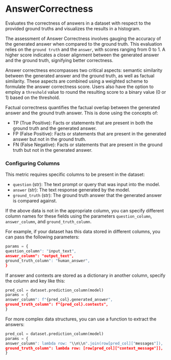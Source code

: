 # AnswerCorrectness

Evaluates the correctness of answers in a dataset with respect to the provided ground
truths and visualizes the results in a histogram.

The assessment of Answer Correctness involves gauging the accuracy of the generated
answer when compared to the ground truth. This evaluation relies on the `ground truth`
and the `answer`, with scores ranging from 0 to 1. A higher score indicates a closer
alignment between the generated answer and the ground truth, signifying better
correctness.

Answer correctness encompasses two critical aspects: semantic similarity between the
generated answer and the ground truth, as well as factual similarity. These aspects
are combined using a weighted scheme to formulate the answer correctness score. Users
also have the option to employ a `threshold` value to round the resulting score to
a binary value (0 or 1) based on the threshold.

Factual correctness quantifies the factual overlap between the generated answer and
the ground truth answer. This is done using the concepts of:

- TP (True Positive): Facts or statements that are present in both the ground truth
and the generated answer.
- FP (False Positive): Facts or statements that are present in the generated answer
but not in the ground truth.
- FN (False Negative): Facts or statements that are present in the ground truth but
not in the generated answer.

### Configuring Columns

This metric requires specific columns to be present in the dataset:
- `question` (str): The text prompt or query that was input into the model.
- `answer` (str): The text response generated by the model.
- `ground_truth` (str): The ground truth answer that the generated answer is compared
against.

If the above data is not in the appropriate column, you can specify different column
names for these fields using the parameters `question_column`, `answer_column`, and
`ground_truth_column`.

For example, if your dataset has this data stored in different columns, you can
pass the following parameters:
```python
params = {
question_column": "input_text",
answer_column": "output_text",
ground_truth_column": "human_answer",
}
```

If answer and contexts are stored as a dictionary in another column, specify the
column and key like this:
```python
pred_col = dataset.prediction_column(model)
params = {
answer_column": f"{pred_col}.generated_answer",
ground_truth_column": f"{pred_col}.contexts",
}
```

For more complex data structures, you can use a function to extract the answers:
```python
pred_col = dataset.prediction_column(model)
params = {
answer_column": lambda row: "\\n\\n".join(row[pred_col]["messages"]),
ground_truth_column": lambda row: [row[pred_col]["context_message"]],
}
```